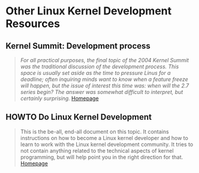 # Other Linux Kernel Development Resources

## Kernel Summit: Development process

> _For all practical purposes, the final topic of the 2004 Kernel Summit was the traditional discussion of the development process. This space is usually set aside as the time to pressure Linus for a deadline; often inquiring minds want to know when a feature freeze will happen, but the issue of interest this time was: when will the 2.7 series begin? The answer was somewhat difficult to interpret, but certainly surprising._ [Homepage](https://lwn.net/Articles/94386/)

## HOWTO Do Linux Kernel Development

> This is the be-all, end-all document on this topic.  It contains
instructions on how to become a Linux kernel developer and how to learn
to work with the Linux kernel development community.  It tries to not
contain anything related to the technical aspects of kernel programming,
but will help point you in the right direction for that. [Homepage](https://git.kernel.org/pub/scm/linux/kernel/git/torvalds/linux.git/tree/Documentation/process/howto.rst)